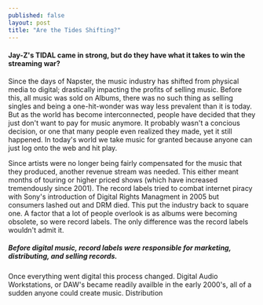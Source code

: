 ```yaml
---
published: false
layout: post
title: "Are the Tides Shifting?"
---
```


#### Jay-Z's TIDAL came in strong, but do they have what it takes to win the streaming war?
Since the days of Napster, the music industry has shifted from physical media to digital; drastically impacting the profits of selling music. Before this, all music was sold on Albums, there was no such thing as selling singles and being a one-hit-wonder was way less prevalent than it is today. But as the world has become interconnected, people have decided that they just don't want to pay for music anymore. It probably wasn't a concious decision, or one that many people even realized they made, yet it still happened. In today's world we take music for granted because anyone can just log onto the web and hit play. 

Since artists were no longer being fairly compensated for the music that they produced, another revenue stream was needed. This either meant months of touring or higher priced shows (which have increased tremendously since 2001). The record labels tried to combat internet piracy with Sony's introduction of Digital Rights Managment in 2005 but consumers lashed out and DRM died. This put the industry back to square one. A factor that a lot of people overlook is as albums were becoming obsolete, so were record labels. The only difference was the record labels wouldn't admit it. 

##### Before digital music, record labels were responsible for marketing, distributing, and selling records. 
Once everything went digital this process changed. Digital Audio Workstations, or DAW's became readily availble in the early 2000's, all of a sudden anyone could create music. Distribution 